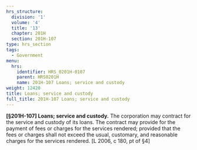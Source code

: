 ```yaml
---
hrs_structure:
  division: '1'
  volume: '4'
  title: '13'
  chapter: 201H
  section: 201H-107
type: hrs_section
tags:
  - Government
menu:
  hrs:
    identifier: HRS_0201H-0107
    parent: HRS0201H
    name: 201H-107 Loans; service and custody
weight: 12420
title: Loans; service and custody
full_title: 201H-107 Loans; service and custody
---
```

**[§201H-107] Loans; service and custody.** The corporation may contract for the service and custody of its loans. The contract may provide for the payment of fees or charges for the services rendered; provided that the fees or charges shall not exceed the usual, customary, and reasonable charges for the services rendered. [L 2006, c 180, pt of §4]
